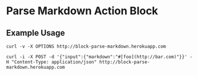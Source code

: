 # Parse Markdown Action Block

## Example Usage

	curl -v -X OPTIONS http://block-parse-markdown.herokuapp.com
	
	curl -i -X POST -d '{"input":{"markdown":"#[foo](http://bar.com)"}}' -H "Content-Type: application/json" http://block-parse-markdown.herokuapp.com